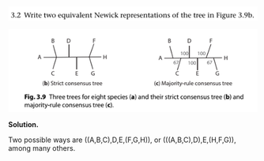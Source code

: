 <p>
  <img src="img/3.2-P.png">
</p>

<p align=center>
  <img src="img/3.2-1.png">
</p>

**Solution.**

Two possible ways are ((A,B,C),D,E,(F,G,H)), or (((A,B,C),D),E,(H,F,G)),
among many others.
